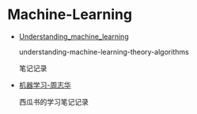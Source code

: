 # Machine-Learning

* [Understanding_machine_learning](/Understanding_machine_learning)

  understanding-machine-learning-theory-algorithms

  笔记记录

* [机器学习-周志华](/西瓜书笔记)

  西瓜书的学习笔记记录

